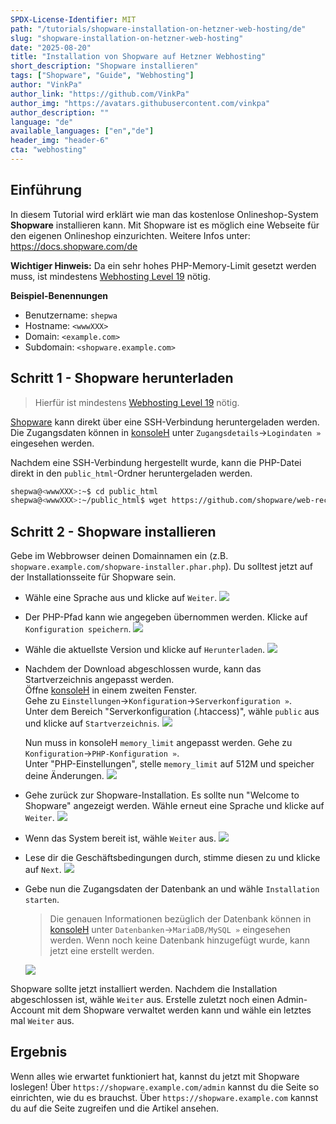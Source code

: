 ```yaml
---
SPDX-License-Identifier: MIT
path: "/tutorials/shopware-installation-on-hetzner-web-hosting/de"
slug: "shopware-installation-on-hetzner-web-hosting"
date: "2025-08-20"
title: "Installation von Shopware auf Hetzner Webhosting"
short_description: "Shopware installieren"
tags: ["Shopware", "Guide", "Webhosting"]
author: "VinkPa"
author_link: "https://github.com/VinkPa"
author_img: "https://avatars.githubusercontent.com/vinkpa"
author_description: ""
language: "de"
available_languages: ["en","de"]
header_img: "header-6"
cta: "webhosting"
---
```


## Einführung

In diesem Tutorial wird erklärt wie man das kostenlose Onlineshop-System **Shopware** installieren kann. Mit Shopware ist es möglich eine Webseite für den eigenen Onlineshop einzurichten.
Weitere Infos unter:  https://docs.shopware.com/de 

**Wichtiger Hinweis:** Da ein sehr hohes PHP-Memory-Limit gesetzt werden muss, ist mindestens [Webhosting Level 19](https://www.hetzner.com/webhosting) nötig.

**Beispiel-Benennungen**

* Benutzername: `shepwa`
* Hostname: `<wwwXXX>`
* Domain: `<example.com>`
* Subdomain: `<shopware.example.com>`

## Schritt 1 - Shopware herunterladen

> Hierfür ist mindestens [Webhosting Level 19](https://www.hetzner.com/webhosting) nötig.
  
[Shopware](https://www.shopware.com/de/) kann direkt über eine SSH-Verbindung heruntergeladen werden. Die Zugangsdaten können in [konsoleH](https://konsoleh.hetzner.com/) unter `Zugangsdetails`→`Logindaten »` eingesehen werden.

Nachdem eine SSH-Verbindung hergestellt wurde, kann die PHP-Datei direkt in den `public_html`-Ordner heruntergeladen werden.

```bash
shepwa@<wwwXXX>:~$ cd public_html
shepwa@<wwwXXX>:~/public_html$ wget https://github.com/shopware/web-recovery/releases/latest/download/shopware-installer.phar.php
```

## Schritt 2 - Shopware installieren

Gebe im Webbrowser deinen Domainnamen ein (z.B. `shopware.example.com/shopware-installer.phar.php`). Du solltest jetzt auf der Installationsseite für Shopware sein.

* Wähle eine Sprache aus und klicke auf `Weiter`.
  ![](images/01_Shopware_installation-language.de.png)

* Der PHP-Pfad kann wie angegeben übernommen werden. Klicke auf `Konfiguration speichern`.
  ![](images/02_Shopware_configuration-path.de.png)

* Wähle die aktuellste Version und klicke auf `Herunterladen`.
    ![](images/03_Shopware_version.de.png)

* Nachdem der Download abgeschlossen wurde, kann das Startverzeichnis angepasst werden.  
  Öffne [konsoleH](https://konsoleh.hetzner.com/) in einem zweiten Fenster.  
  Gehe zu `Einstellungen`→`Konfiguration`→`Serverkonfiguration »`.  
  Unter dem Bereich "Serverkonfiguration (.htaccess)", wähle `public` aus und klicke auf `Startverzeichnis`.
  ![](images/04_konsoleH_document-root-change.de.png)

  Nun muss in konsoleH `memory_limit` angepasst werden.
  Gehe zu `Konfiguration`→`PHP-Konfiguration »`.  
  Unter "PHP-Einstellungen", stelle `memory_limit` auf 512M und speicher deine Änderungen.
  ![](images/05_konsoleH_memory-limit.de.png)

* Gehe zurück zur Shopware-Installation. Es sollte nun "Welcome to Shopware" angezeigt werden. Wähle erneut eine Sprache und klicke auf `Weiter`.
  ![](images/06_Shopware_installation-language.de.png)
* Wenn das System bereit ist, wähle `Weiter` aus.
  ![](images/07_Shopware_system-ready.de.png)
* Lese dir die Geschäftsbedingungen durch, stimme diesen zu und klicke auf `Next`.
  ![](images/08_Shopware_license-agreement.de.png)
* Gebe nun die Zugangsdaten der Datenbank an und wähle `Installation starten`.
  > Die genauen Informationen bezüglich der Datenbank können in [konsoleH](https://konsoleh.hetzner.com/) unter `Datenbanken`→`MariaDB/MySQL »` eingesehen werden. Wenn noch keine Datenbank hinzugefügt wurde, kann jetzt eine erstellt werden.
  
  ![](images/09_Shopware_database.png)

Shopware sollte jetzt installiert werden. Nachdem die Installation abgeschlossen ist, wähle `Weiter` aus. Erstelle zuletzt noch einen Admin-Account mit dem Shopware verwaltet werden kann und wähle ein letztes mal `Weiter` aus.

## Ergebnis

Wenn alles wie erwartet funktioniert hat, kannst du jetzt mit Shopware loslegen! Über `https://shopware.example.com/admin` kannst du die Seite so einrichten, wie du es brauchst. Über `https://shopware.example.com` kannst du auf die Seite zugreifen und die Artikel ansehen.
